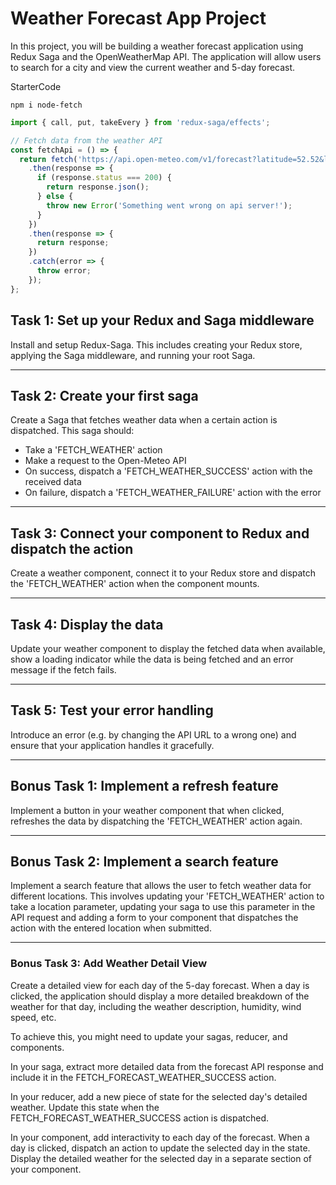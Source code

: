# Weather Forecast App Project

In this project, you will be building a weather forecast application using Redux Saga and the OpenWeatherMap API. The application will allow users to search for a city and view the current weather and 5-day forecast.

StarterCode

```npm i node-fetch```

```javascript
import { call, put, takeEvery } from 'redux-saga/effects';

// Fetch data from the weather API
const fetchApi = () => {
  return fetch('https://api.open-meteo.com/v1/forecast?latitude=52.52&longitude=13.41&hourly=temperature_2m')
    .then(response => {
      if (response.status === 200) {
        return response.json();
      } else {
        throw new Error('Something went wrong on api server!');
      }
    })
    .then(response => {
      return response;
    })
    .catch(error => {
      throw error;
    });
};
```

## Task 1: Set up your Redux and Saga middleware

Install and setup Redux-Saga. This includes creating your Redux store, applying the Saga middleware, and running your root Saga.

---

## Task 2: Create your first saga

Create a Saga that fetches weather data when a certain action is dispatched. This saga should:

* Take a 'FETCH_WEATHER' action
* Make a request to the Open-Meteo API
* On success, dispatch a 'FETCH_WEATHER_SUCCESS' action with the received data
* On failure, dispatch a 'FETCH_WEATHER_FAILURE' action with the error

---

## Task 3: Connect your component to Redux and dispatch the action

Create a weather component, connect it to your Redux store and dispatch the 'FETCH_WEATHER' action when the component mounts.

---

## Task 4: Display the data

Update your weather component to display the fetched data when available, show a loading indicator while the data is being fetched and an error message if the fetch fails.

---

## Task 5: Test your error handling

Introduce an error (e.g. by changing the API URL to a wrong one) and ensure that your application handles it gracefully.

---

## Bonus Task 1: Implement a refresh feature

Implement a button in your weather component that when clicked, refreshes the data by dispatching the 'FETCH_WEATHER' action again.

---

## Bonus Task 2: Implement a search feature

Implement a search feature that allows the user to fetch weather data for different locations. This involves updating your 'FETCH_WEATHER' action to take a location parameter, updating your saga to use this parameter in the API request and adding a form to your component that dispatches the action with the entered location when submitted.

---

### Bonus Task 3: Add Weather Detail View

Create a detailed view for each day of the 5-day forecast. When a day is clicked, the application should display a more detailed breakdown of the weather for that day, including the weather description, humidity, wind speed, etc.

To achieve this, you might need to update your sagas, reducer, and components.

In your saga, extract more detailed data from the forecast API response and include it in the FETCH_FORECAST_WEATHER_SUCCESS action.

In your reducer, add a new piece of state for the selected day's detailed weather. Update this state when the FETCH_FORECAST_WEATHER_SUCCESS action is dispatched.

In your component, add interactivity to each day of the forecast. When a day is clicked, dispatch an action to update the selected day in the state. Display the detailed weather for the selected day in a separate section of your component.